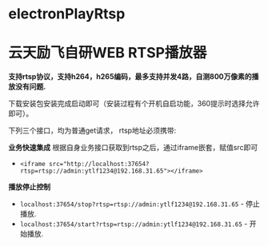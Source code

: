 # electronPlayRtsp
# 云天励飞自研WEB RTSP播放器

**支持rtsp协议，支持h264，h265编码，最多支持并发4路，自测800万像素的播放没有问题.**

下载安装包安装完成启动即可（安装过程有个开机自启功能，360提示时选择允许即可）。

下列三个接口，均为普通get请求， rtsp地址必须携带:

**业务快速集成** 根据自身业务接口获取到rtsp之后，通过iframe嵌套，赋值src即可
- `<iframe src="http://localhost:37654?rtsp=rtsp://admin:ytlf1234@192.168.31.65"></iframe>`

**播放停止控制**

- `localhost:37654/stop?rtsp=rtsp://admin:ytlf1234@192.168.31.65` - 停止播放.
- `localhost:37654/start?rtsp=rtsp://admin:ytlf1234@192.168.31.65` - 开始播放.
